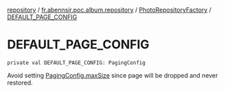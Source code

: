[repository](../../index.md) / [fr.abennsir.poc.album.repository](../index.md) / [PhotoRepositoryFactory](index.md) / [DEFAULT_PAGE_CONFIG](./-d-e-f-a-u-l-t_-p-a-g-e_-c-o-n-f-i-g.md)

# DEFAULT_PAGE_CONFIG

`private val DEFAULT_PAGE_CONFIG: PagingConfig`

Avoid setting [PagingConfig.maxSize](#) since page will be dropped and never restored.

